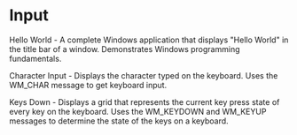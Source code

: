 # Input
 
Hello World - A complete Windows application that displays "Hello World" in the title bar of a window. Demonstrates Windows programming fundamentals.

Character Input - Displays the character typed on the keyboard. Uses the WM_CHAR message to get keyboard input.

Keys Down - Displays a grid that represents the current key press state of every key on the keyboard. Uses the WM_KEYDOWN and WM_KEYUP messages to determine the state of the keys on a keyboard.
